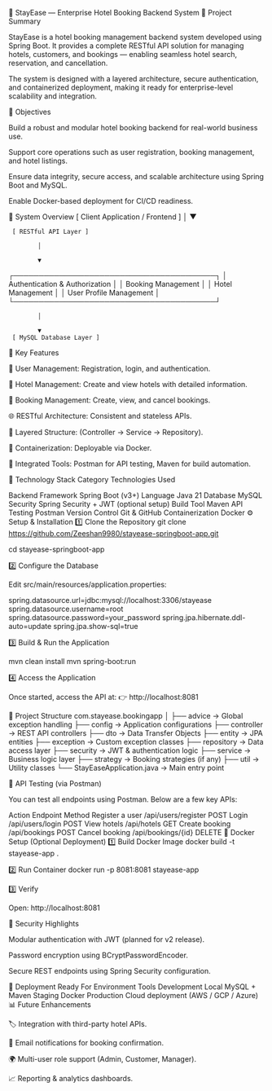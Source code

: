 🏨 StayEase — Enterprise Hotel Booking Backend System
📄 Project Summary

StayEase is a hotel booking management backend system developed using Spring Boot.
It provides a complete RESTful API solution for managing hotels, customers, and bookings — enabling seamless hotel search, reservation, and cancellation.

The system is designed with a layered architecture, secure authentication, and containerized deployment, making it ready for enterprise-level scalability and integration.

🎯 Objectives

Build a robust and modular hotel booking backend for real-world business use.

Support core operations such as user registration, booking management, and hotel listings.

Ensure data integrity, secure access, and scalable architecture using Spring Boot and MySQL.

Enable Docker-based deployment for CI/CD readiness.

🧠 System Overview
[ Client Application / Frontend ]
            │
            ▼
            
     [ RESTful API Layer ]
     
            │
            
            ▼
┌────────────────────────────────────────┐
│   Authentication & Authorization       │
│   Booking Management                   │
│   Hotel Management                     │
│   User Profile Management              │
└────────────────────────────────────────┘

            │
            
            ▼
     [ MySQL Database Layer ]

🚀 Key Features

👤 User Management: Registration, login, and authentication.

🏨 Hotel Management: Create and view hotels with detailed information.

📅 Booking Management: Create, view, and cancel bookings.

🌐 RESTful Architecture: Consistent and stateless APIs.

🧱 Layered Structure: (Controller → Service → Repository).

🐳 Containerization: Deployable via Docker.

🧰 Integrated Tools: Postman for API testing, Maven for build automation.

🧩 Technology Stack
Category	Technologies Used

Backend Framework	Spring Boot (v3+)
Language	Java 21
Database	MySQL
Security	Spring Security + JWT (optional setup)
Build Tool	Maven
API Testing	Postman
Version Control	Git & GitHub
Containerization	Docker
⚙️ Setup & Installation
1️⃣ Clone the Repository
git clone https://github.com/Zeeshan9980/stayease-springboot-app.git

cd stayease-springboot-app

2️⃣ Configure the Database

Edit src/main/resources/application.properties:

spring.datasource.url=jdbc:mysql://localhost:3306/stayease
spring.datasource.username=root
spring.datasource.password=your_password
spring.jpa.hibernate.ddl-auto=update
spring.jpa.show-sql=true

3️⃣ Build & Run the Application

mvn clean install
mvn spring-boot:run

4️⃣ Access the Application

Once started, access the API at:
👉 http://localhost:8081

🧭 Project Structure
com.stayease.bookingapp
│
├── advice              → Global exception handling
├── config              → Application configurations
├── controller          → REST API controllers
├── dto                 → Data Transfer Objects
├── entity              → JPA entities
├── exception           → Custom exception classes
├── repository          → Data access layer
├── security            → JWT & authentication logic
├── service             → Business logic layer
├── strategy            → Booking strategies (if any)
├── util                → Utility classes
└── StayEaseApplication.java → Main entry point

🧪 API Testing (via Postman)

You can test all endpoints using Postman.
Below are a few key APIs:

Action	Endpoint	Method
Register a user	/api/users/register	POST
Login	/api/users/login	POST
View hotels	/api/hotels	GET
Create booking	/api/bookings	POST
Cancel booking	/api/bookings/{id}	DELETE
🐳 Docker Setup (Optional Deployment)
1️⃣ Build Docker Image
docker build -t stayease-app .

2️⃣ Run Container
docker run -p 8081:8081 stayease-app

3️⃣ Verify

Open: http://localhost:8081

🔐 Security Highlights

Modular authentication with JWT (planned for v2 release).

Password encryption using BCryptPasswordEncoder.

Secure REST endpoints using Spring Security configuration.

🧾 Deployment Ready For
Environment	Tools
Development	Local MySQL + Maven
Staging	Docker
Production	Cloud deployment (AWS / GCP / Azure)
📊 Future Enhancements

🏷️ Integration with third-party hotel APIs.

💬 Email notifications for booking confirmation.

🌍 Multi-user role support (Admin, Customer, Manager).

📈 Reporting & analytics dashboards.

